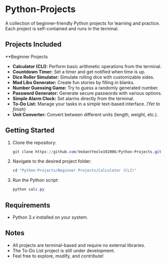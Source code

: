 # Python-Projects

A collection of beginner-friendly Python projects for learning and practice. Each project is self-contained and runs in the terminal.

## Projects Included
**Beginner Projects
- **Calculator (CLI):** Perform basic arithmetic operations from the terminal.
- **Countdown Timer:** Set a timer and get notified when time is up.
- **Dice Roller Simulator:** Simulate rolling dice with customizable sides.
- **Mad Libs Generator:** Create fun stories by filling in blanks.
- **Number Guessing Game:** Try to guess a randomly generated number.
- **Password Generator:** Generate secure passwords with various options.
- **Simple Alarm Clock:** Set alarms directly from the terminal.
- **To-Do List:** Manage your tasks in a simple text-based interface. *(Yet to finish)*
- **Unit Converter:** Convert between different units (length, weight, etc.).

## Getting Started

1. Clone the repository:
   ```powershell
   git clone https://github.com/VedantYeole192006/Python-Projects.git
   ```
2. Navigate to the desired project folder:
   ```powershell
   cd "Python-Projects/Beginner Projects/Calculator (CLI)"
   ```
3. Run the Python script:
   ```powershell
   python calc.py
   ```

## Requirements

- Python 3.x installed on your system.

## Notes

- All projects are terminal-based and require no external libraries.
- The To-Do List project is still under development.
- Feel free to explore, modify, and contribute!
